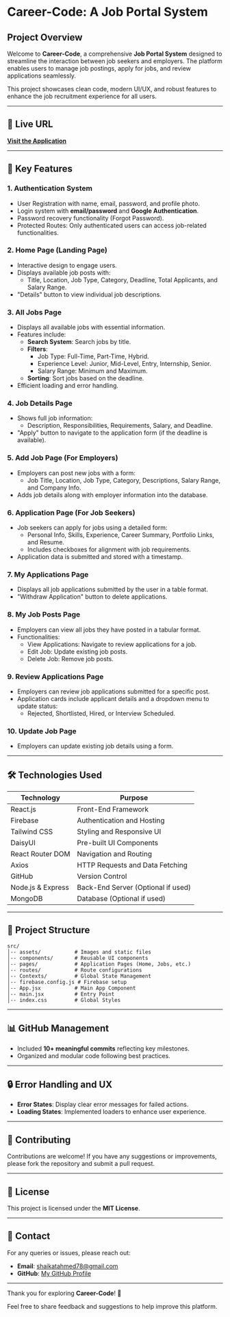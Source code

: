 # Career-Code: A Job Portal System

## Project Overview
Welcome to **Career-Code**, a comprehensive **Job Portal System** designed to streamline the interaction between job seekers and employers. The platform enables users to manage job postings, apply for jobs, and review applications seamlessly.

This project showcases clean code, modern UI/UX, and robust features to enhance the job recruitment experience for all users.

---

## 🚀 **Live URL**
[**Visit the Application**](https://career-code.web.app/)

---

## 🎯 **Key Features**
### 1. **Authentication System**
- User Registration with name, email, password, and profile photo.
- Login system with **email/password** and **Google Authentication**.
- Password recovery functionality (Forgot Password).
- Protected Routes: Only authenticated users can access job-related functionalities.

### 2. **Home Page (Landing Page)**
- Interactive design to engage users.
- Displays available job posts with:
  - Title, Location, Job Type, Category, Deadline, Total Applicants, and Salary Range.
- "Details" button to view individual job descriptions.

### 3. **All Jobs Page**
- Displays all available jobs with essential information.
- Features include:
  - **Search System**: Search jobs by title.
  - **Filters**:
    - Job Type: Full-Time, Part-Time, Hybrid.
    - Experience Level: Junior, Mid-Level, Entry, Internship, Senior.
    - Salary Range: Minimum and Maximum.
  - **Sorting**: Sort jobs based on the deadline.
- Efficient loading and error handling.

### 4. **Job Details Page**
- Shows full job information:
  - Description, Responsibilities, Requirements, Salary, and Deadline.
- "Apply" button to navigate to the application form (if the deadline is available).

### 5. **Add Job Page** (For Employers)
- Employers can post new jobs with a form:
  - Job Title, Location, Job Type, Category, Descriptions, Salary Range, and Company Info.
- Adds job details along with employer information into the database.

### 6. **Application Page** (For Job Seekers)
- Job seekers can apply for jobs using a detailed form:
  - Personal Info, Skills, Experience, Career Summary, Portfolio Links, and Resume.
  - Includes checkboxes for alignment with job requirements.
- Application data is submitted and stored with a timestamp.

### 7. **My Applications Page**
- Displays all job applications submitted by the user in a table format.
- "Withdraw Application" button to delete applications.

### 8. **My Job Posts Page**
- Employers can view all jobs they have posted in a tabular format.
- Functionalities:
  - View Applications: Navigate to review applications for a job.
  - Edit Job: Update existing job posts.
  - Delete Job: Remove job posts.

### 9. **Review Applications Page**
- Employers can review job applications submitted for a specific post.
- Application cards include applicant details and a dropdown menu to update status:
  - Rejected, Shortlisted, Hired, or Interview Scheduled.

### 10. **Update Job Page**
- Employers can update existing job details using a form.

---

## 🛠️ **Technologies Used**
| **Technology**     | **Purpose**                           |
|--------------------|--------------------------------------|
| React.js           | Front-End Framework                  |
| Firebase           | Authentication and Hosting           |
| Tailwind CSS       | Styling and Responsive UI            |
| DaisyUI            | Pre-built UI Components              |
| React Router DOM   | Navigation and Routing               |
| Axios              | HTTP Requests and Data Fetching      |
| GitHub             | Version Control                      |
| Node.js & Express  | Back-End Server (Optional if used)   |
| MongoDB            | Database (Optional if used)          |

---


## 📂 **Project Structure**
```plaintext
src/
│-- assets/           # Images and static files
│-- components/       # Reusable UI components
│-- pages/            # Application Pages (Home, Jobs, etc.)
│-- routes/           # Route configurations
│-- Contexts/         # Global State Management
│-- firebase.config.js # Firebase setup
│-- App.jsx           # Main App Component
│-- main.jsx          # Entry Point
│-- index.css         # Global Styles
```

---

## 📊 **GitHub Management**
- Included **10+ meaningful commits** reflecting key milestones.
- Organized and modular code following best practices.

---

## 🔒 **Error Handling and UX**
- **Error States**: Display clear error messages for failed actions.
- **Loading States**: Implemented loaders to enhance user experience.

---

## 🤝 **Contributing**
Contributions are welcome! If you have any suggestions or improvements, please fork the repository and submit a pull request.

---

## 📄 **License**
This project is licensed under the **MIT License**.

---

## 📧 **Contact**
For any queries or issues, please reach out:
- **Email**: shaikatahmed78@gmail.com
- **GitHub**: [My GitHub Profile](https://github.com/SaikatAhmed78)

---

Thank you for exploring **Career-Code**! 🌟

Feel free to share feedback and suggestions to help improve this platform.

